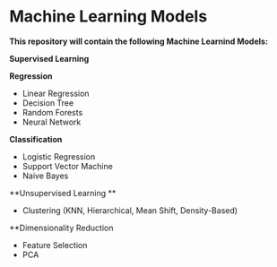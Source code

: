 # Machine Learning Models

**This repository will contain the following Machine Learnind Models:**

**Supervised Learning**

**Regression**
- Linear Regression
- Decision Tree
- Random Forests
- Neural Network

**Classification**
- Logistic Regression
- Support Vector Machine
- Naive Bayes

**Unsupervised Learning **
- Clustering (KNN, Hierarchical, Mean Shift, Density-Based)

**Dimensionality Reduction
- Feature Selection
- PCA
